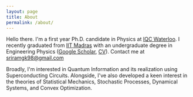 ```yaml
---
layout: page
title: About
permalink: /about/
---
```


Hello there. I'm a first year Ph.D. candidate in Physics at [IQC Waterloo](https://uwaterloo.ca/institute-for-quantum-computing/). I recently graduated from [IIT Madras](https://www.iitm.ac.in/) with an undergraduate degree in Engineering Physics ([Google Scholar](https://scholar.google.com/citations?user=d9-T--sAAAAJ&hl=en), [CV](https://sriramgkn.github.io/docs/CV_ram.pdf)). Contact me at [sriramgk98@gmail.com](mailto:sriramgk98@gmail.com)

Broadly, I'm interested in Quantum Information and its realization using Superconducting Circuits. Alongside, I've also developed a keen interest in the theories of Statistical Mechanics, Stochastic Processes, Dynamical Systems, and Convex Optimization.

<!-- ![Image of Sriram](https://raw.githubusercontent.com/SriramGkn/sriramgkn.github.io/master/images/Outside_Godav.jpeg)
Outside my hostel at IITM! The COVID-19 pandemic forced us out of this beautiful campus with little notice. -->
